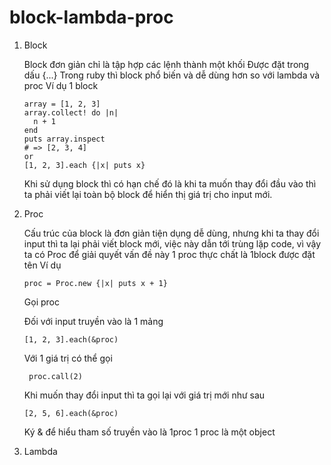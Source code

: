 # block-lambda-proc
1. Block

    Block đơn giản chỉ là tập hợp các lệnh thành một khối
    Được đặt trong dấu {...}
    Trong ruby thì block phổ biến và dễ dùng hơn so với lambda và proc
    Ví dụ 1 block
    ```
    array = [1, 2, 3]
    array.collect! do |n|
      n + 1
    end
    puts array.inspect
    # => [2, 3, 4]
    or 
    [1, 2, 3].each {|x| puts x}
    ```
    Khi sử dụng block thì có hạn chế đó là khi ta muốn thay đổi đầu vào thì ta phải viết lại toàn bộ block để hiển thị giá trị     cho input mới.

2. Proc

    Cấu trúc của block là đơn giản tiện dụng dễ dùng, nhưng khi ta thay đổi input thì ta lại phải viết block mới, việc này dẫn tới trùng lặp code, vì vậy ta có Proc để giải quyết vấn đề này
    1 proc thực chất là 1block được đặt tên
    Ví dụ
    ```
    proc = Proc.new {|x| puts x + 1}
    ```
    Gọi proc

    Đối với input truyền vào là 1 mảng 
      ```
      [1, 2, 3].each(&proc)
      ```
    Với 1 giá trị có thể gọi 
      ```
       proc.call(2)
      ```
    Khi muốn thay đổi input thì ta gọi lại với giá trị mới như sau
      ```
      [2, 5, 6].each(&proc)
      ```
    Ký & để hiểu tham số truyền vào là 1proc
    1 proc là một object 

3. Lambda





























